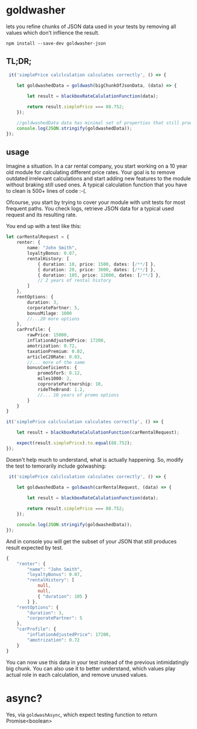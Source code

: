 # goldwasher

lets you refine chunks of JSON data used in your tests by removing all values which don't inflience the result.

`npm install --save-dev goldwasher-json`

## TL;DR;

```typescript
 it('simplePrice calclculation calculates correctly', () => {

    let goldwashedData = goldwash(bigChunkOfJsonData, (data) => {
        
        let result = blackboxRateCalulationFunction(data);

        return result.simplePrice === 88.752;
    });

    //goldwashedData data has minimal set of properties that still produce desired result
    console.log(JSON.stringify(goldwashedData));
});
```

## usage

Imagine a situation. In a car rental company, you start working on a 10 year old module 
for calculating different price rates. Your goal is to remove outdated irrelevant calculations
and start adding new features to the module without braking still used ones. 
A typical calculation function that you have to clean is 500+ lines of code :-(.

Ofcourse, you start by trying to cover your module with unit tests for most frequent paths. 
You check logs, retrieve JSON data for a typical used request and its resulting rate.

You end up with a test like this:

```typescript
let carRentalRequest = {
    renter: {
        name: "John Smith",
        loyaltyBonus: 0.07,
        rentalHistory: [
            { duration: 10, price: 1500, dates: [/**/] },
            { duration: 20, price: 3000, dates: [/**/] },
            { duration: 105, price: 12000, dates: [/**/] },
            // 2 years of rental history
        ]
    },
    rentOptions: {
        duration: 3,
        corporatePartner: 5,
        bonusMilage: 1000
        //...20 more options
    },
    carProfile: {
        rawPrice: 15000,
        inflationAdjustedPrice: 17200,
        amotrization: 0.72,
        taxationPremium: 0.02,
        articleC20Rate: 0.03,
        //... more of the same
        bonusCoeficients: {
            promo5for5: 0.12,
            miles1000: 2,
            coproratePartnership: 10,
            rideTheBrand: 1.2,
            //... 10 years of promo options
        }
    }
}

it('simplePrice calclculation calculates correctly', () => {

    let result = blackboxRateCalulationFunction(carRentalRequest);

    expect(result.simplePrice).to.equal(88.752);
});
```

Doesn't help much to understand, what is actually happening.
So, modify the test to temorarily include golwashing: 

```typescript
 it('simplePrice calclculation calculates correctly', () => {

    let goldwashedData = goldwash(carRentalRequest, (data) => {
        
        let result = blackboxRateCalulationFunction(data);

        return result.simplePrice === 88.752;
    });

    console.log(JSON.stringify(goldwashedData));
});
```

And in console you will get the subset of your JSON that still produces result expected by test.

```typescript 
{ 
    "renter": { 
        "name": "John Smith", 
        "loyaltyBonus": 0.07, 
        "rentalHistory": [
            null, 
            null, 
            { "duration": 105 }
        ] }, 
    "rentOptions": { 
        "duration": 3, 
        "corporatePartner": 5 
    }, 
    "carProfile": { 
        "inflationAdjustedPrice": 17200, 
        "amotrization": 0.72 
    } 
}
```

You can now use this data in your test instead of the previous intimidatingly big chunk.
You can also use it to better understand, which values play actual role in each calculation,
and remove unused values.

# async?

Yes, via `goldwashAsync`, which expect testing function to return Promise&lt;boolean&gt;